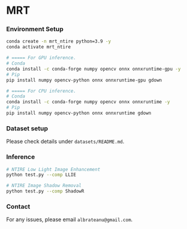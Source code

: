 # MRT

### Environment Setup

```bash
conda create -n mrt_ntire python=3.9 -y
conda activate mrt_ntire
```

```bash
# ===== For GPU inference.
# Conda
conda install -c conda-forge numpy opencv onnx onnxruntime-gpu -y
# Pip
pip install numpy opencv-python onnx onnxruntime-gpu gdown

# ===== For CPU inference.
# Conda
conda install -c conda-forge numpy opencv onnx onnxruntime -y
# Pip
pip install numpy opencv-python onnx onnxruntime gdown
```

### Dataset setup
Please check details under ```datasets/README.md```.

### Inference
```bash
# NTIRE Low Light Image Enhancement
python test.py --comp LLIE

# NTIRE Image Shadow Removal
python test.py --comp ShadowR
```

### Contact
For any issues, please email ```albrateanu@gmail.com```.


